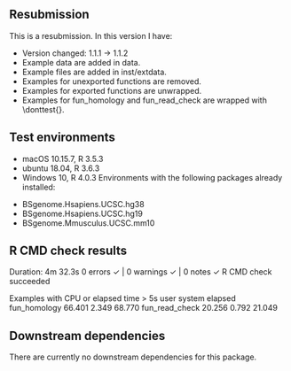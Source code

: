 ## Resubmission
This is a resubmission. In this version I have:  
* Version changed: 1.1.1 -> 1.1.2
* Example data are added in data.
* Example files are added in inst/extdata.
* Examples for unexported functions are removed.
* Examples for exported functions are unwrapped.
* Examples for fun_homology and fun_read_check are wrapped with \donttest{}.

## Test environments
* macOS 10.15.7, R 3.5.3
* ubuntu 18.04, R 3.6.3
* Windows 10, R 4.0.3
Environments with the following packages already installed:
- BSgenome.Hsapiens.UCSC.hg38  
- BSgenome.Hsapiens.UCSC.hg19  
- BSgenome.Mmusculus.UCSC.mm10  

## R CMD check results
Duration: 4m 32.3s
0 errors ✓ | 0 warnings ✓ | 0 notes ✓
R CMD check succeeded  

Examples with CPU or elapsed time > 5s
                user system elapsed
fun_homology   66.401  2.349  68.770
fun_read_check 20.256  0.792  21.049
  
## Downstream dependencies
There are currently no downstream dependencies for this package.
